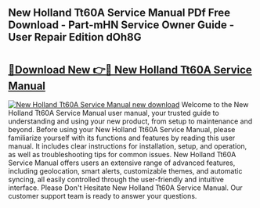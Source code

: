 ## New Holland Tt60A Service Manual PDf Free Download - Part-mHN Service Owner Guide - User Repair Edition dOh8G

# <h2><a href="http://bc95235.oget.top/?id=New+Holland+Tt60A+Service+Manual">🔗Download New 👉🔴 New Holland Tt60A Service Manual</a></h2>

[![New Holland Tt60A Service Manual new download](https://i.imgur.com/5g1atiW.png)](http://bc95235.oget.top/?id=New+Holland+Tt60A+Service+Manual)
Welcome to the New Holland Tt60A Service Manual user manual, your trusted guide to understanding and using your new product, from setup to maintenance and beyond. Before using your New Holland Tt60A Service Manual, please familiarize yourself with its functions and features by reading this user manual. It includes clear instructions for installation, setup, and operation, as well as troubleshooting tips for common issues. New Holland Tt60A Service Manual offers users an extensive range of advanced features, including geolocation, smart alerts, customizable themes, and automatic syncing, all easily controlled through the user-friendly and intuitive interface. Please Don't Hesitate New Holland Tt60A Service Manual. Our customer support team is ready to answer your questions.
